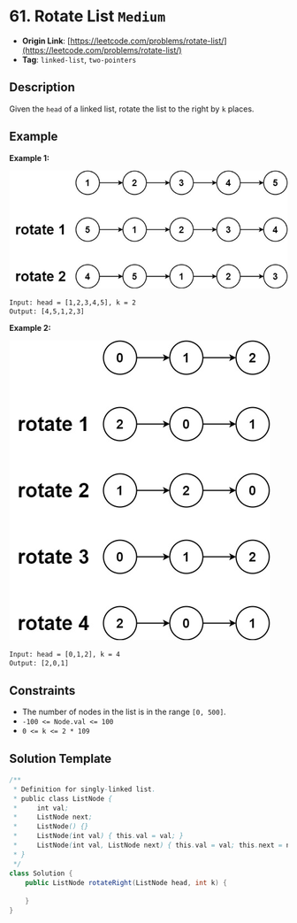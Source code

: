 # 61. Rotate List `Medium`

- **Origin Link**: [https://leetcode.com/problems/rotate-list/](https://leetcode.com/problems/rotate-list/)
- **Tag**: `linked-list`, `two-pointers`


## Description

Given the `head` of a linked list, rotate the list to the right by `k` places.


## Example

**Example 1:**

![](./rotate1.jpg)

```
Input: head = [1,2,3,4,5], k = 2
Output: [4,5,1,2,3]
```

**Example 2:**

![](./roate2.jpg)

```
Input: head = [0,1,2], k = 4
Output: [2,0,1]
```


## Constraints

- The number of nodes in the list is in the range `[0, 500]`.
- `-100 <= Node.val <= 100`
- `0 <= k <= 2 * 109`


## Solution Template

```java
/**
 * Definition for singly-linked list.
 * public class ListNode {
 *     int val;
 *     ListNode next;
 *     ListNode() {}
 *     ListNode(int val) { this.val = val; }
 *     ListNode(int val, ListNode next) { this.val = val; this.next = next; }
 * }
 */
class Solution {
    public ListNode rotateRight(ListNode head, int k) {
        
    }
}
```
